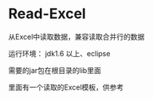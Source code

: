 # Read-Excel
从Excel中读取数据，兼容读取合并行的数据


运行环境：
jdk1.6 以上、eclipse


需要的jar包在根目录的lib里面

里面有一个读取的Excel模板，供参考
